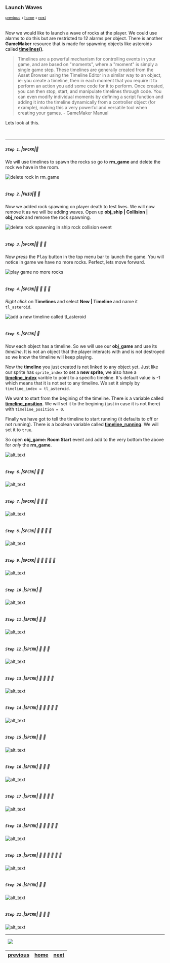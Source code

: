 <img src="https://via.placeholder.com/1000x4/45D7CA/45D7CA" alt="drawing" height="4px"/>

### Launch Waves

<sub>[previous](../lives/README.md#user-content-lives-winning-and-losing) • [home](../README.md#user-content-gms2-ue4-space-rocks) • [next](../)</sub>

<img src="https://via.placeholder.com/1000x4/45D7CA/45D7CA" alt="drawing" height="4px"/>

Now we would like to launch a wave of rocks at the player.  We could use alarms to do this but are restricted to 12 alarms per object.  There is another **GameMaker** resource that is made for spawning objects like asteroids called **[timelines()](https://manual.yoyogames.com/GameMaker_Language/GML_Reference/Asset_Management/Timelines/Timelines.htm)**.  

> Timelines are a powerful mechanism for controlling events in your game, and are based on "moments", where a "moment" is simply a single game step. These timelines are generally created from the Asset Browser using the Timeline Editor in a similar way to an object, ie: you create a timeline, then in each moment that you require it to perform an action you add some code for it to perform. Once created, you can then stop, start, and manipulate timelines through code. You can even modify individual moments by defining a script function and adding it into the timeline dynamically from a controller object (for example), making this a very powerful and versatile tool when creating your games. - GameMaker Manual

Lets look at this.

<br>

---


##### `Step 1.`\|`SPCRK`|:small_blue_diamond:

We will use timelines to spawn the rocks so go to **rm_game** and delete the rock we have in the room.

![delete rock in rm_game](images/deleteRock.png)

<img src="https://via.placeholder.com/500x2/45D7CA/45D7CA" alt="drawing" height="2px" alt = ""/>

##### `Step 2.`\|`FHIU`|:small_blue_diamond: :small_blue_diamond: 

Now we added rock spawning on player death to test lives.  We will now remove it as we will be adding waves.  Open up **obj_ship | Collision | obj_rock** and remove the rock spawning.

![delete rock spawning in ship rock collision event](images/deleteRockSpawning.png)

<img src="https://via.placeholder.com/500x2/45D7CA/45D7CA" alt="drawing" height="2px" alt = ""/>

##### `Step 3.`\|`SPCRK`|:small_blue_diamond: :small_blue_diamond: :small_blue_diamond:

Now *press* the <kbd>Play</kbd> button in the top menu bar to launch the game. You will notice in game we have no more rocks.  Perfect, lets move forward.

![play game no more rocks](images/rockAllGone.png)

<img src="https://via.placeholder.com/500x2/45D7CA/45D7CA" alt="drawing" height="2px" alt = ""/>

##### `Step 4.`\|`SPCRK`|:small_blue_diamond: :small_blue_diamond: :small_blue_diamond: :small_blue_diamond:

*Right click* on **Timelines** and select **New | Timeline** and name it `tl_asteroid`.

![add a new timeline called tl_asteroid](images/addTLAsteroid.png)

<img src="https://via.placeholder.com/500x2/45D7CA/45D7CA" alt="drawing" height="2px" alt = ""/>

##### `Step 5.`\|`SPCRK`| :small_orange_diamond:

Now each object has a timeline. So we will use our **obj_game** and use its *timeline*.  It is not an object that the player interacts with and is not destroyed so we know the timeline will keep playing.  


Now the **timeline** you just created is not linked to any object yet.  Just like our sprite has `sprite_index` to set a **new sprite**, we also have a **[timeline_index](https://manual.yoyogames.com/GameMaker_Language/GML_Reference/Asset_Management/Timelines/timeline_index.htm)** varible to point to a specific timeline. It's default value is -1 which means that it is not set to any timeline.  We set it simply by
`timeline_index = tl_asteroid`.


We want to start from the begining of the timeline. There is a variable called **[timeline_position](https://manual.yoyogames.com/GameMaker_Language/GML_Reference/Asset_Management/Timelines/timeline_position.htm)**.  We will set it to the begining (just in case it is not there) with `timeline_position = 0`.

Finally we have got to tell the timeline to start running (it defaults to off or not running). There is a boolean variable called **[timeline_running](https://manual.yoyogames.com/GameMaker_Language/GML_Reference/Asset_Management/Timelines/timeline_running.htm)**.  We will set it to `true`.

So open **obj_game: Room Start** event and add to the very bottom the above for *only* the **rm_game**.

![alt_text](images/launchTimeline.png)

<img src="https://via.placeholder.com/500x2/45D7CA/45D7CA" alt="drawing" height="2px" alt = ""/>

##### `Step 6.`\|`SPCRK`| :small_orange_diamond: :small_blue_diamond:

![alt_text](images/.png)

<img src="https://via.placeholder.com/500x2/45D7CA/45D7CA" alt="drawing" height="2px" alt = ""/>

##### `Step 7.`\|`SPCRK`| :small_orange_diamond: :small_blue_diamond: :small_blue_diamond:

![alt_text](images/.png)

<img src="https://via.placeholder.com/500x2/45D7CA/45D7CA" alt="drawing" height="2px" alt = ""/>

##### `Step 8.`\|`SPCRK`| :small_orange_diamond: :small_blue_diamond: :small_blue_diamond: :small_blue_diamond:

![alt_text](images/.png)

<img src="https://via.placeholder.com/500x2/45D7CA/45D7CA" alt="drawing" height="2px" alt = ""/>

##### `Step 9.`\|`SPCRK`| :small_orange_diamond: :small_blue_diamond: :small_blue_diamond: :small_blue_diamond: :small_blue_diamond:

![alt_text](images/.png)

<img src="https://via.placeholder.com/500x2/45D7CA/45D7CA" alt="drawing" height="2px" alt = ""/>

##### `Step 10.`\|`SPCRK`| :large_blue_diamond:

![alt_text](images/.png)

<img src="https://via.placeholder.com/500x2/45D7CA/45D7CA" alt="drawing" height="2px" alt = ""/>

##### `Step 11.`\|`SPCRK`| :large_blue_diamond: :small_blue_diamond: 

![alt_text](images/.png)

<img src="https://via.placeholder.com/500x2/45D7CA/45D7CA" alt="drawing" height="2px" alt = ""/>


##### `Step 12.`\|`SPCRK`| :large_blue_diamond: :small_blue_diamond: :small_blue_diamond: 

![alt_text](images/.png)

<img src="https://via.placeholder.com/500x2/45D7CA/45D7CA" alt="drawing" height="2px" alt = ""/>

##### `Step 13.`\|`SPCRK`| :large_blue_diamond: :small_blue_diamond: :small_blue_diamond:  :small_blue_diamond: 

![alt_text](images/.png)

<img src="https://via.placeholder.com/500x2/45D7CA/45D7CA" alt="drawing" height="2px" alt = ""/>

##### `Step 14.`\|`SPCRK`| :large_blue_diamond: :small_blue_diamond: :small_blue_diamond: :small_blue_diamond:  :small_blue_diamond: 

![alt_text](images/.png)

<img src="https://via.placeholder.com/500x2/45D7CA/45D7CA" alt="drawing" height="2px" alt = ""/>

##### `Step 15.`\|`SPCRK`| :large_blue_diamond: :small_orange_diamond: 

![alt_text](images/.png)

<img src="https://via.placeholder.com/500x2/45D7CA/45D7CA" alt="drawing" height="2px" alt = ""/>

##### `Step 16.`\|`SPCRK`| :large_blue_diamond: :small_orange_diamond:   :small_blue_diamond: 

![alt_text](images/.png)

<img src="https://via.placeholder.com/500x2/45D7CA/45D7CA" alt="drawing" height="2px" alt = ""/>

##### `Step 17.`\|`SPCRK`| :large_blue_diamond: :small_orange_diamond: :small_blue_diamond: :small_blue_diamond:

![alt_text](images/.png)

<img src="https://via.placeholder.com/500x2/45D7CA/45D7CA" alt="drawing" height="2px" alt = ""/>

##### `Step 18.`\|`SPCRK`| :large_blue_diamond: :small_orange_diamond: :small_blue_diamond: :small_blue_diamond: :small_blue_diamond:

![alt_text](images/.png)

<img src="https://via.placeholder.com/500x2/45D7CA/45D7CA" alt="drawing" height="2px" alt = ""/>

##### `Step 19.`\|`SPCRK`| :large_blue_diamond: :small_orange_diamond: :small_blue_diamond: :small_blue_diamond: :small_blue_diamond: :small_blue_diamond:

![alt_text](images/.png)

<img src="https://via.placeholder.com/500x2/45D7CA/45D7CA" alt="drawing" height="2px" alt = ""/>

##### `Step 20.`\|`SPCRK`| :large_blue_diamond: :large_blue_diamond:

![alt_text](images/.png)

<img src="https://via.placeholder.com/500x2/45D7CA/45D7CA" alt="drawing" height="2px" alt = ""/>

##### `Step 21.`\|`SPCRK`| :large_blue_diamond: :large_blue_diamond: :small_blue_diamond:

![alt_text](images/.png)

___


<img src="https://via.placeholder.com/1000x4/dba81a/dba81a" alt="drawing" height="4px" alt = ""/>

<img src="https://via.placeholder.com/1000x100/45D7CA/000000/?text=Next Up - Audio">

<img src="https://via.placeholder.com/1000x4/dba81a/dba81a" alt="drawing" height="4px" alt = ""/>

| [previous](../lives/README.md#user-content-lives-winning-and-losing)| [home](../README.md#user-content-gms2-ue4-space-rocks) | [next](../)|
|---|---|---|
